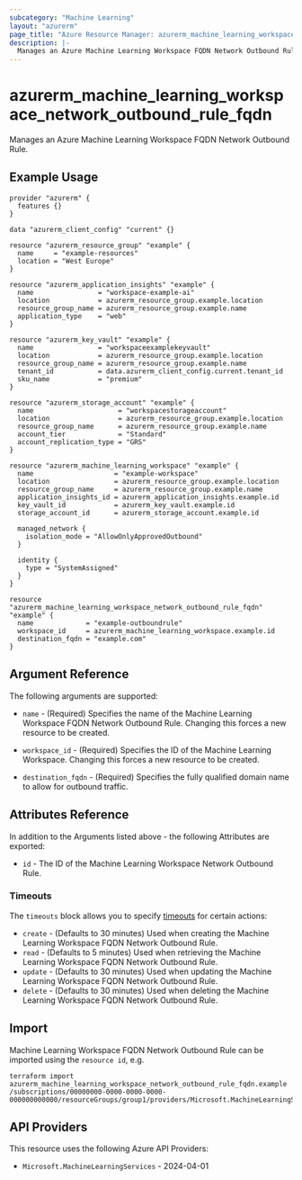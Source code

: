 ```yaml
---
subcategory: "Machine Learning"
layout: "azurerm"
page_title: "Azure Resource Manager: azurerm_machine_learning_workspace_network_outbound_rule_fqdn"
description: |-
  Manages an Azure Machine Learning Workspace FQDN Network Outbound Rule.
---
```

# azurerm_machine_learning_workspace_network_outbound_rule_fqdn

Manages an Azure Machine Learning Workspace FQDN Network Outbound Rule.


## Example Usage

```hcl
provider "azurerm" {
  features {}
}

data "azurerm_client_config" "current" {}

resource "azurerm_resource_group" "example" {
  name     = "example-resources"
  location = "West Europe"
}

resource "azurerm_application_insights" "example" {
  name                = "workspace-example-ai"
  location            = azurerm_resource_group.example.location
  resource_group_name = azurerm_resource_group.example.name
  application_type    = "web"
}

resource "azurerm_key_vault" "example" {
  name                = "workspaceexamplekeyvault"
  location            = azurerm_resource_group.example.location
  resource_group_name = azurerm_resource_group.example.name
  tenant_id           = data.azurerm_client_config.current.tenant_id
  sku_name            = "premium"
}

resource "azurerm_storage_account" "example" {
  name                     = "workspacestorageaccount"
  location                 = azurerm_resource_group.example.location
  resource_group_name      = azurerm_resource_group.example.name
  account_tier             = "Standard"
  account_replication_type = "GRS"
}

resource "azurerm_machine_learning_workspace" "example" {
  name                    = "example-workspace"
  location                = azurerm_resource_group.example.location
  resource_group_name     = azurerm_resource_group.example.name
  application_insights_id = azurerm_application_insights.example.id
  key_vault_id            = azurerm_key_vault.example.id
  storage_account_id      = azurerm_storage_account.example.id

  managed_network {
    isolation_mode = "AllowOnlyApprovedOutbound"
  }

  identity {
    type = "SystemAssigned"
  }
}

resource "azurerm_machine_learning_workspace_network_outbound_rule_fqdn" "example" {
  name             = "example-outboundrule"
  workspace_id     = azurerm_machine_learning_workspace.example.id
  destination_fqdn = "example.com"
}
```

## Argument Reference

The following arguments are supported:

* `name` - (Required) Specifies the name of the Machine Learning Workspace FQDN Network Outbound Rule. Changing this forces a new resource to be created.

* `workspace_id` - (Required) Specifies the ID of the Machine Learning Workspace. Changing this forces a new resource to be created.

* `destination_fqdn` - (Required) Specifies the fully qualified domain name to allow for outbound traffic.


## Attributes Reference

In addition to the Arguments listed above - the following Attributes are exported:

* `id` - The ID of the Machine Learning Workspace Network Outbound Rule.

### Timeouts

The `timeouts` block allows you to specify [timeouts](https://www.terraform.io/language/resources/syntax#operation-timeouts) for certain actions:

* `create` - (Defaults to 30 minutes) Used when creating the Machine Learning Workspace FQDN Network Outbound Rule.
* `read` - (Defaults to 5 minutes) Used when retrieving the Machine Learning Workspace FQDN Network Outbound Rule.
* `update` - (Defaults to 30 minutes) Used when updating the Machine Learning Workspace FQDN Network Outbound Rule.
* `delete` - (Defaults to 30 minutes) Used when deleting the Machine Learning Workspace FQDN Network Outbound Rule.

## Import

Machine Learning Workspace FQDN Network Outbound Rule can be imported using the `resource id`, e.g.

```shell
terraform import azurerm_machine_learning_workspace_network_outbound_rule_fqdn.example /subscriptions/00000000-0000-0000-0000-000000000000/resourceGroups/group1/providers/Microsoft.MachineLearningServices/workspaces/workspace1/outboundRules/rule1
```

## API Providers
<!-- This section is generated, changes will be overwritten -->
This resource uses the following Azure API Providers:

* `Microsoft.MachineLearningServices` - 2024-04-01
